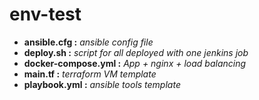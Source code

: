 # env-test


* **ansible.cfg :** *ansible config file*
* **deploy.sh :** *script for all deployed with one jenkins job*
* **docker-compose.yml :** *App + nginx + load balancing*
* **main.tf :** *terraform VM template*
* **playbook.yml :** *ansible tools template*
